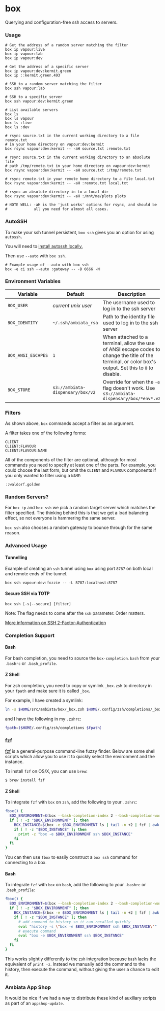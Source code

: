 box
===

Querying and configuration-free ssh access to servers.

### Usage

```
# Get the address of a random server matching the filter
box ip vapour:live
box ip vapour:lab
box ip vapour:dev

# Get the address of a specific server
box ip vapour:dev:kermit.green
box ip ::kermit.green.493

# SSH to a random server matching the filter
box ssh vapour:lab

# SSH to a specific server
box ssh vapour:dev:kermit.green

# List available servers
box ls
box ls vapour
box ls :live
box ls :dev

# rsync source.txt in the current working directory to a file remote.txt
# in your home directory on vapour:dev:kermit
box rsync vapour:dev:kermit -- -aH source.txt :remote.txt

# rsync source.txt in the current working directory to an absolute file
# path /tmp/remote.txt in your home directory on vapour:dev:kermit
box rsync vapour:dev:kermit -- -aH source.txt :/tmp/remote.txt

# rsync remote.txt in your remote home directory to a file local.txt
box rsync vapour:dev:kermit -- -aH :remote.txt local.txt

# rsync an absolute directory in to a local dir
box rsync vapour:dev:kermit -- -aH :/mnt/me/plots plots

# NOTE WELL: -aH is the 'just works' options for rsync, and should be
#            all you need for almost all cases.
```

### AutoSSH

To make your ssh tunnel persistent, `box ssh` gives you an option for using `autossh.`

You will need to [install autossh locally.](https://www.everythingcli.org/ssh-tunnelling-for-fun-and-profit-autossh/)

Then use `--auto` with `box ssh.`

```
# Example usage of --auto with box ssh
box -e ci ssh --auto :gateway -- -D 6666 -N
```

### Environment Variables

|Variable           | Default              | Description |
|---                |---                   | ---         |
|`BOX_USER`         | *current unix user*  | The username used to log in to the ssh server |
|`BOX_IDENTITY`     | `~/.ssh/ambiata_rsa` | Path to the identity file used to log in to the ssh server |
|`BOX_ANSI_ESCAPES` | `1`                  | When attached to a terminal, allow the use of ANSI escape codes to change the title of the terminal, or color box's output. Set this to `0` to disable.|
|`BOX_STORE`        | `s3://ambiata-dispensary/box/v2`   | Override for when the `-e` flag doesn't work. Use `s3://ambiata-dispensary/box/*env*.v2` |

### Filters

As shown above, `box` commands accept a filter as an argument.

A filter takes one of the following forms:

```
CLIENT
CLIENT:FLAVOUR
CLIENT:FLAVOUR:NAME
```

All of the components of the filter are optional, although for most commands
you need to specify at least one of the parts. For example, you could choose
the last form, but omit the `CLIENT` and `FLAVOUR` components if you only
wanted to filter using a `NAME`:

```
::waldorf.golden
```

### Random Servers?

For `box ip` and `box ssh` we pick a random target server which matches the
filter specified. The thinking behind this is that we get a load balancing
effect, so not everyone is hammering the same server.

`box ssh` also chooses a random gateway to bounce through for the same reason.

### Advanced Usage

#### Tunnelling
Example of creating an `ssh` tunnel using `box` using port `8787` on
both local and remote ends of the tunnel.

```
box ssh vapour:dev:fozzie -- -L 8787:localhost:8787
```

#### Secure SSH via TOTP

```
box ssh [-s|--secure] [filter]
```

Note: The flag needs to come after the `ssh` parameter. Order matters.

[More information on SSH 2-Factor-Authentication](https://github.com/ambiata/architecture/blob/master/operations/ssh-2fa.md)

### Completion Support

#### Bash

For bash completion, you need to source the `box-completion.bash` from
your `.bashrc` or `.bash_profile`.

#### Z Shell

For zsh completion, you need to copy or symlink `_box.zsh` to directory in
your `fpath` and make sure it is called `_box`.

For example, I have created a symlink:

```sh
ln -s $HOME/src/ambiata/box/_box.zsh $HOME/.config/zsh/completions/_box
```

and I have the following in my `.zshrc`:

```zsh
fpath=($HOME/.config/zsh/completions $fpath)
```

### fzf

[fzf](https://github.com/junegunn/fzf) is a general-purpose command-line
fuzzy finder. Below are some shell scripts which allow you to use it to
quickly select the environment and the instance.

To install `fzf` on OS/X, you can use `brew`:
```
$ brew install fzf
```

#### Z Shell

To integrate `fzf` with `box` on `zsh`, add the following to your `.zshrc`:

```zsh
fbox() {
  BOX_ENVIRONMENT=$(box --bash-completion-index 2 --bash-completion-word box --bash-completion-word -e | fzf)
  if [ ! -z "$BOX_ENVIRONMENT" ]; then
    BOX_INSTANCE=$(box -e $BOX_ENVIRONMENT ls | tail -n +2 | fzf | awk '{print $1 ":" $2 "::" $6}')
    if [ ! -z "$BOX_INSTANCE" ]; then
      print -z "box -e $BOX_ENVIRONMENT ssh $BOX_INSTANCE"
    fi
  fi
}
```

You can then use `fbox` to easily construct a `box ssh` command for
connecting to a box.

#### Bash

To integrate `fzf` with `box` on `bash`, add the following to your `.bashrc` or `.bash_profile`:

```bash
fbox() {
  BOX_ENVIRONMENT=$(box --bash-completion-index 2 --bash-completion-word box --bash-completion-word -e | fzf)
  if [ ! -z "$BOX_ENVIRONMENT" ]; then
    BOX_INSTANCE=$(box -e $BOX_ENVIRONMENT ls | tail -n +2 | fzf | awk '{print $1 ":" $2 "::" $6}')
    if [ ! -z "$BOX_INSTANCE" ]; then
      # add command to history so it can recalled quickly
      eval "history -s \"box -e $BOX_ENVIRONMENT ssh $BOX_INSTANCE\""
      # execute command
      eval "box -e $BOX_ENVIRONMENT ssh $BOX_INSTANCE"
    fi
  fi
}
```

This works slightly differently to the `zsh` integration because `bash`
lacks the equivalent of `print -z`. Instead we manually add the command
to the history, then execute the command, without giving the user
a chance to edit it.

### Ambiata App Shop

It would be nice if we had a way to distribute these kind of auxiliary
scripts as part of an `appshop-update`.
